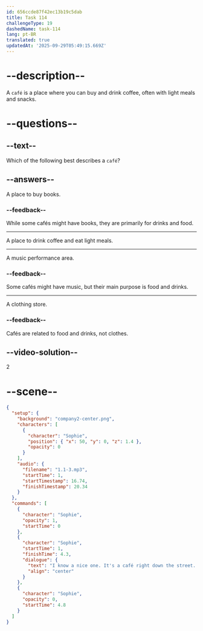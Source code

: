 ```yaml
---
id: 656ccde87f42ec13b19c5dab
title: Task 114
challengeType: 19
dashedName: task-114
lang: pt-BR
translated: true
updatedAt: '2025-09-29T05:49:15.669Z'
---
```


<!--
AUDIO REFERENCE:
Sophie: I know a nice one. It's a café right down the street. Is that okay for you?
-->

# --description--

A `café` is a place where you can buy and drink coffee, often with light meals and snacks.

# --questions--

## --text--

Which of the following best describes a `café`?

## --answers--

A place to buy books.

### --feedback--

While some cafés might have books, they are primarily for drinks and food.

---

A place to drink coffee and eat light meals.

---

A music performance area.

### --feedback--

Some cafés might have music, but their main purpose is food and drinks.

---

A clothing store.

### --feedback--

Cafés are related to food and drinks, not clothes.

## --video-solution--

2

# --scene--

```json
{
  "setup": {
    "background": "company2-center.png",
    "characters": [
      {
        "character": "Sophie",
        "position": { "x": 50, "y": 0, "z": 1.4 },
        "opacity": 0
      }
    ],
    "audio": {
      "filename": "1.1-3.mp3",
      "startTime": 1,
      "startTimestamp": 16.74,
      "finishTimestamp": 20.34
    }
  },
  "commands": [
    {
      "character": "Sophie",
      "opacity": 1,
      "startTime": 0
    },
    {
      "character": "Sophie",
      "startTime": 1,
      "finishTime": 4.3,
      "dialogue": {
        "text": "I know a nice one. It's a café right down the street. Is that okay for you?",
        "align": "center"
      }
    },
    {
      "character": "Sophie",
      "opacity": 0,
      "startTime": 4.8
    }
  ]
}
```
